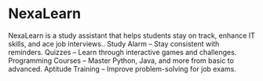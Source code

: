# NexaLearn
NexaLearn is a study assistant that helps students stay on track, enhance IT skills, and ace job interviews.. Study Alarm – Stay consistent with reminders. Quizzes – Learn through interactive games and challenges. Programming Courses – Master Python, Java, and more from basic to advanced. Aptitude Training – Improve problem-solving for job exams.
